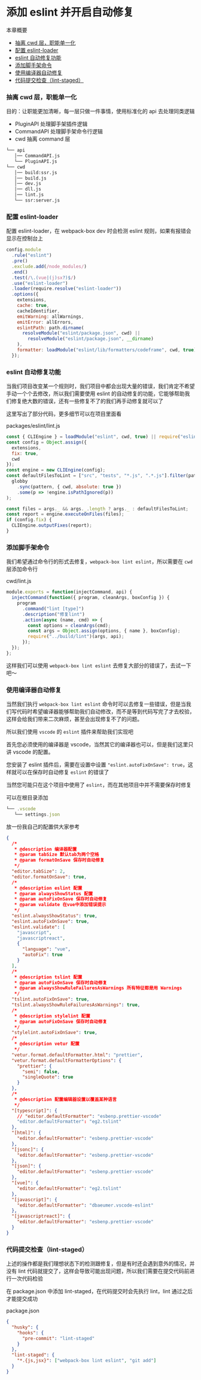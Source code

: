 # 添加 eslint 并开启自动修复

本章概要

- <a href="#10_1">抽离 cwd 层，职能单一化</a>
- <a href="#10_2">配置 eslint-loader</a>
- <a href="#10_3">eslint 自动修复功能</a>
- <a href="#10_4">添加脚手架命令</a>
- <a href="#10_5">使用编译器自动修复</a>
- <a href="#10_6">代码提交检查（lint-staged）</a>

### <a name="10_1">抽离 cwd 层，职能单一化</a>

目的：让职能更加清晰，每一层只做一件事情，使用标准化的 api 去处理同类逻辑

- PluginAPI 处理脚手架插件逻辑
- CommandAPI 处理脚手架命令行逻辑
- cwd 抽离 command 层

```bash
└── api
   │── CommandAPI.js
   └── PluginAPI.js
└── cwd
   │── build:ssr.js
   │── build.js
   │── dev.js
   │── dll.js
   │── lint.js
   └── ssr:server.js
```

### <a name="10_2">配置 eslint-loader</a>

配置 eslint-loader，在 webpack-box dev 时会检测 eslint 规则，如果有报错会显示在控制台上

```js
config.module
  .rule("eslint")
  .pre()
  .exclude.add(/node_modules/)
  .end()
  .test(/\.(vue|(j)sx?)$/)
  .use("eslint-loader")
  .loader(require.resolve("eslint-loader"))
  .options({
    extensions,
    cache: true,
    cacheIdentifier,
    emitWarning: allWarnings,
    emitError: allErrors,
    eslintPath: path.dirname(
      resolveModule("eslint/package.json", cwd) ||
        resolveModule("eslint/package.json", __dirname)
    ),
    formatter: loadModule("eslint/lib/formatters/codeframe", cwd, true)
  });
```

### <a name="10_3">eslint 自动修复功能</a>

当我们项目改变某一个规则时，我们项目中都会出现大量的错误，我们肯定不希望手动一个个去修改，所以我们需要使用 eslint 的自动修复的功能，它能够帮助我们修复绝大数的错误，还有一些修复不了的我们再手动修复就可以了

这里写出了部分代码，更多细节可以在项目里面看

packages/eslint/lint.js

```js
const { CLIEngine } = loadModule("eslint", cwd, true) || require("eslint");
const config = Object.assign({
  extensions,
  fix: true,
  cwd
});
const engine = new CLIEngine(config);
const defaultFilesToLint = ["src", "tests", "*.js", ".*.js"].filter(pattern =>
  globby
    .sync(pattern, { cwd, absolute: true })
    .some(p => !engine.isPathIgnored(p))
);

const files = args._ && args._.length ? args._ : defaultFilesToLint;
const report = engine.executeOnFiles(files);
if (config.fix) {
  CLIEngine.outputFixes(report);
}
```

### <a name="10_4">添加脚手架命令</a>

我们希望通过命令行的形式去修复，`webpack-box lint eslint`，所以需要在 `cwd` 层添加命令行

cwd/lint.js

```js
module.exports = function(injectCommand, api) {
  injectCommand(function({ program, cleanArgs, boxConfig }) {
    program
      .command("lint [type]")
      .description("修复lint")
      .action(async (name, cmd) => {
        const options = cleanArgs(cmd);
        const args = Object.assign(options, { name }, boxConfig);
        require("../build/lint")(args, api);
      });
  });
};
```

这样我们可以使用 `webpack-box lint eslint` 去修复大部分的错误了，去试一下吧～

### <a name="10_5">使用编译器自动修复</a>

当然我们执行 `webpack-box lint eslint` 命令时可以去修复一些错误，但是当我们写代码时希望编译器能够帮助我们自动修改，而不是等到代码写完了才去校验，这样会给我们带来二次麻烦，甚至会出现修复不了的问题。

所以我们使用 `vscode` 的 `eslint` 插件来帮助我们实现吧

首先您必须使用的编译器是 vscode，当然其它的编译器也可以，但是我们这里只讲 vscode 的配置。

您安装了 eslint 插件后，需要在设置中设置 `"eslint.autoFixOnSave": true`，这样就可以在保存时自动修复 `eslint` 的错误了

当然您可能只在这个项目中使用了 `eslint`，而在其他项目中并不需要保存时修复

可以在根目录添加

```js
└── .vscode
   └── settings.json
```

放一份我自己的配置供大家参考

```json
{
  /*
   * @description 编译器配置
   * @param tabSize 默认tab为两个空格
   * @param formatOnSave 保存时自动修复
   */
  "editor.tabSize": 2,
  "editor.formatOnSave": true,
  /*
   * @description eslint 配置
   * @param alwaysShowStatus 配置
   * @param autoFixOnSave 保存时自动修复
   * @param validate 在vue中添加错误提示
   */
  "eslint.alwaysShowStatus": true,
  "eslint.autoFixOnSave": true,
  "eslint.validate": [
    "javascript",
    "javascriptreact",
    {
      "language": "vue",
      "autoFix": true
    }
  ],
  /*
   * @description tslint 配置
   * @param autoFixOnSave 保存时自动修复
   * @param alwaysShowRuleFailuresAsWarnings 所有特征都是用 Warnings
   */
  "tslint.autoFixOnSave": true,
  "tslint.alwaysShowRuleFailuresAsWarnings": true,
  /*
   * @description stylelint 配置
   * @param autoFixOnSave 保存时自动修复
   */
  "stylelint.autoFixOnSave": true,
  /*
   * @description vetur 配置
   */
  "vetur.format.defaultFormatter.html": "prettier",
  "vetur.format.defaultFormatterOptions": {
    "prettier": {
      "semi": false,
      "singleQuote": true
    }
  },
  /*
   * @description 配置编辑器设置以覆盖某种语言
   */
  "[typescript]": {
    // "editor.defaultFormatter": "esbenp.prettier-vscode"
    "editor.defaultFormatter": "eg2.tslint"
  },
  "[html]": {
    "editor.defaultFormatter": "esbenp.prettier-vscode"
  },
  "[jsonc]": {
    "editor.defaultFormatter": "esbenp.prettier-vscode"
  },
  "[json]": {
    "editor.defaultFormatter": "esbenp.prettier-vscode"
  },
  "[vue]": {
    "editor.defaultFormatter": "eg2.tslint"
  },
  "[javascript]": {
    "editor.defaultFormatter": "dbaeumer.vscode-eslint"
  },
  "[javascriptreact]": {
    "editor.defaultFormatter": "esbenp.prettier-vscode"
  }
}
```

### <a name="10_6">代码提交检查（lint-staged）</a>

上述的操作都是我们理想状态下的检测跟修复，但是有时还会遇到意外的情况，并没有 lint 代码就提交了，这样会导致可能出现问题，所以我们需要在提交代码前进行一次代码检验

在 package.json 中添加 lint-staged，在代码提交时会先执行 lint，lint 通过之后才能提交成功

package.json

```json
{
  "husky": {
    "hooks": {
      "pre-commit": "lint-staged"
    }
  },
  "lint-staged": {
    "*.{js,jsx}": ["webpack-box lint eslint", "git add"]
  }
}
```
